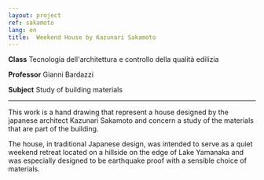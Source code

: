 ```yaml
---
layout: project
ref: sakamoto
lang: en
title:  Weekend House by Kazunari Sakamoto
---
```


**Class** Tecnologia dell'architettura e controllo della qualità edilizia

**Professor** Gianni Bardazzi

**Subject** Study of building materials 

---

This work is a hand drawing that represent a house designed by the japanese architect Kazunari Sakamoto and concern a study of the materials that are part of the building.

The house, in traditional Japanese design, was intended to serve as a quiet weekend retreat located on a hillside on the edge of Lake Yamanaka and was especially designed to be earthquake proof with a sensible choice of materials.